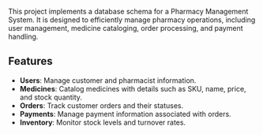 This project implements a database schema for a Pharmacy Management System. It is designed to efficiently manage pharmacy operations, including user management, medicine cataloging, order processing, and payment handling.
## Features
- **Users**: Manage customer and pharmacist information.
- **Medicines**: Catalog medicines with details such as SKU, name, price, and stock quantity.
- **Orders**: Track customer orders and their statuses.
- **Payments**: Manage payment information associated with orders.
- **Inventory**: Monitor stock levels and turnover rates.
